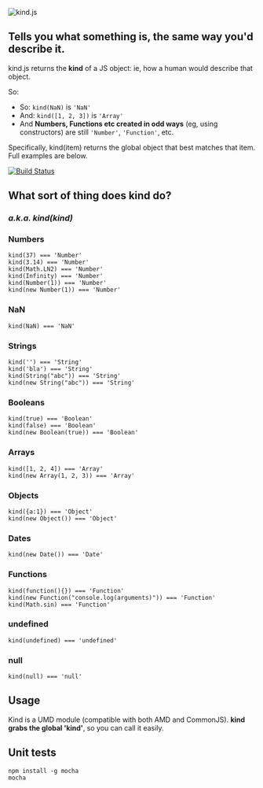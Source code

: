 ![kind.js](https://raw.github.com/mikemaccana/kind.js/master/images/kind.js.png)

## Tells you what something is, the same way you'd describe it.

kind.js returns the **kind** of a JS object: ie, how a human would describe that object.

So:

 - So: ```kind(NaN)``` is ```'NaN'```
 - And: ```kind([1, 2, 3])``` is ```'Array'```
 - And **Numbers, Functions etc created in odd ways** (eg, using constructors) are still ```'Number'```, ```'Function'```, etc.

Specifically, kind(item) returns the global object that best matches that item. Full examples are below.

[![Build Status](https://secure.travis-ci.org/mikemaccana/kind.js.png?branch=master)](https://travis-ci.org/mikemaccana/kind.js)

## What sort of thing does kind do?
### _a.k.a. kind(kind)_

### Numbers

    kind(37) === 'Number'
    kind(3.14) === 'Number'
    kind(Math.LN2) === 'Number'
    kind(Infinity) === 'Number'
    kind(Number(1)) === 'Number'
    kind(new Number(1)) === 'Number'

### NaN

    kind(NaN) === 'NaN'

### Strings

    kind('') === 'String'
    kind('bla') === 'String'
    kind(String("abc")) === 'String'
    kind(new String("abc")) === 'String'


### Booleans

    kind(true) === 'Boolean'
    kind(false) === 'Boolean'
    kind(new Boolean(true)) === 'Boolean'

### Arrays

    kind([1, 2, 4]) === 'Array'
    kind(new Array(1, 2, 3)) === 'Array'

### Objects

    kind({a:1}) === 'Object'
    kind(new Object()) === 'Object'

### Dates

    kind(new Date()) === 'Date'

### Functions

    kind(function(){}) === 'Function'
    kind(new Function("console.log(arguments)")) === 'Function'
    kind(Math.sin) === 'Function'

### undefined

    kind(undefined) === 'undefined'

### null

    kind(null) === 'null'

## Usage

Kind is a UMD module (compatible with both AMD and CommonJS).  **kind grabs the global 'kind'**, so you can call it easily.

## Unit tests

    npm install -g mocha
    mocha
